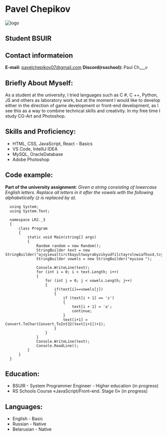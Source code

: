 # Pavel Chepikov
![logo](https://cutewallpaper.org/21/pharah-phone-wallpaper/Low-poly-Pharah-4k-wallpapers.png)

## Student BSUIR

## Contact informateion
**E-mail:** pavelchepikov07@gmail.com
**Discord(rsschool):** Paul Ch___v
  
## Briefly About Myself:
As a student at the university, I tried languages ​​such as C #, C ++, Python, JS and others as laboratory work, but at the moment I would like to develop either in the direction of game development or front-end development, as I see this as a way to combine technical skills and creativity. In my free time I study CG-Art and Photoshop.  
  
## Skills and Proficiency:
* HTML, CSS, JavaScript, React - Basics
* VS Code, IntelliJ IDEA
* MySQL, OracleDatabase
* Adobe Photoshop
  
## Code example:
  **Part of the university assignment**: *Given a string consisting of lowercase English letters. Replace all letters in it after the vowels with the following alphabetically (z is replaced by a).*
  ```
    using System;
    using System.Text;

    namespace LR2._3
    {
        class Program
        {
            static void Main(string[] args)
            {
                Random random = new Random();
                StringBuilder text = new StringBuilder("ajxyieualtirctbayultwuyrabyzikyudfilctayrxlnwiafhusd,tcyilyxiaofhnguailtyux.nHz.xtu,zgbhjcdtyara;io;zuitryicwtau");
                StringBuilder vowels = new StringBuilder("eyuioa ");

                Console.WriteLine(text);
                for (int i = 0; i < text.Length; i++)
                {
                    for (int j = 0; j < vowels.Length; j++)
                    {
                        if(text[i]==vowels[j])
                        {
                            if (text[i + 1] == 'z')
                            {
                                text[i + 1] = 'a';
                                continue;
                            }
                            text[i+1] = Convert.ToChar(Convert.ToInt32(text[i+1])+1);
                        }
                    }
                }
                Console.WriteLine(text);
                Console.ReadLine();
            }
        }
    }
  ```

## Education:
* BSUIR - System Programmer Engineer - Higher education (in progress)
* RS Schools Course «JavaScript/Front-end. Stage 0» (in progress)
  
## Languages:
* English - Basic
* Russian - Native
* Belarusian - Native

